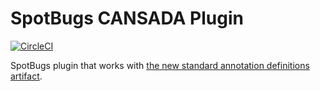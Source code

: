 # SpotBugs CANSADA Plugin

[![CircleCI](https://circleci.com/gh/KengoTODA/spotbugs-cansada-plugin.svg?style=svg&circle-token=927f7598941698b1c3d74d137c2bc49eb34cdb7a)](https://circleci.com/gh/KengoTODA/spotbugs-cansada-plugin)

SpotBugs plugin that works with [the new standard annotation definitions artifact](https://github.com/google/codeanalysis-annotations).
